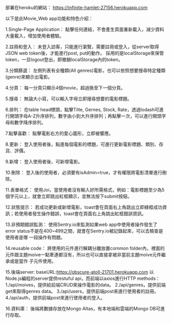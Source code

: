 部署在heroku的網站：
  https://infinite-hamlet-27156.herokuapp.com

以下是此Movie_Web app功能和特色介紹：


1.Single-Page Application：
  點擊任何連結，不會產生頁面重新載入，減少資料大量載入，增加使用者體驗。

2.註冊和登入：
  未登入訪客，只能進行瀏覽，需要註冊或登入，從server取得JSON web token後，才能進行post, put的動作。
  採用的是localStorage來保管token，一旦logout登出，即撤銷localStorage內的token。

3.分類篩選：
  左側列表有全種類(All genres)電影，也可以依照想要搜尋特定種類(genre)來顯示出電影。

4.分頁：
  每一分頁只顯示4個movie，超過換至下一個分頁。

5.搜尋：
  無論大小寫，可以輸入字母立即搜尋想要的電影標題。
  
6.排列：
  在table head標頭，點擊Tilte, Gernes, Stock, Rate，透過lodash可進行開頭字母A-Z升序排列，數字由小到大升序排列；再點擊一次，可以進行開頭字母和數字降序排列。

7.點擊喜歡：
  點擊電影右方的愛心圖形，立即被響應。

8.更新：
  登入使用者後，點進每個電影的標題，可進行更新電影標題、類別、存貨、評價。
  
9.新增：
  登入使用者後，可新增電影。

10.刪除：
  登入後的使用者，必須要有isAdmin=true，才有權限將電影清單進行刪除。
  
11.表單格式：
  使用Joi，當使用者沒有輸入好所需格式，例如：電影標題至少為5個字元以上，就會立即跳出紅框顯示，並無法按下submit按鈕。

12.狀態提示：
  若成功更新或新增電影，toast會在頁面右上角跳出立即綠框成功資訊；若使用者發生操作錯誤，toast會在頁面右上角跳出紅框錯誤資訊。
  
13.非預期錯誤監測：
  使用Sentry.io來監測如果web app中使用者操作發生了error status不是在400~499之間，就會在Sentry.io被記錄起來，可以去檢查是使用者是哪   一段操作有問題。
  
14.reusable code：
  將使用的元件進行解耦分離放置common folder內，裡面的元件跟主題moive一點牽連都沒有，所以也可以直接拿被非當前主題moive元件繼承或是當作 子元件使用。
  
15.後端server:
  baseURL:https://obscure-atoll-21701.herokuapp.com
  以Node.js編程的server提供restuful api，而前端以axios進行HTTP methods：
  1./api/moives，提供給前端CRUD來操作電影的data。
  2./api/genres，提供前端get來取得genres data。
  3./api/users，提供前端post來進行使用者的註冊。
  4./api/auth，提供前端post來進行使用者的登入。
  
16.資料庫：
  後端將數據存放在Mongo Altas，有本地端和雲端的Mongo DB可進行存取。


